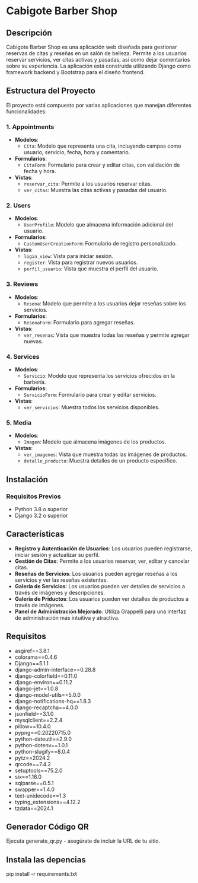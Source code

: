 # Cabigote Barber Shop

## Descripción

Cabigote Barber Shop es una aplicación web diseñada para gestionar reservas de citas y reseñas en un salón de belleza. Permite a los usuarios reservar servicios, ver citas activas y pasadas, así como dejar comentarios sobre su experiencia. La aplicación está construida utilizando Django como framework backend y Bootstrap para el diseño frontend.

## Estructura del Proyecto

El proyecto está compuesto por varias aplicaciones que manejan diferentes funcionalidades:

### 1. Appointments

- **Modelos**: 
  - `Cita`: Modelo que representa una cita, incluyendo campos como usuario, servicio, fecha, hora y comentario.
- **Formularios**: 
  - `CitaForm`: Formulario para crear y editar citas, con validación de fecha y hora.
- **Vistas**: 
  - `reservar_cita`: Permite a los usuarios reservar citas.
  - `ver_citas`: Muestra las citas activas y pasadas del usuario.

### 2. Users

- **Modelos**: 
  - `UserProfile`: Modelo que almacena información adicional del usuario.
- **Formularios**: 
  - `CustomUserCreationForm`: Formulario de registro personalizado.
- **Vistas**: 
  - `login_view`: Vista para iniciar sesión.
  - `register`: Vista para registrar nuevos usuarios.
  - `perfil_usuario`: Vista que muestra el perfil del usuario.

### 3. Reviews

- **Modelos**: 
  - `Resena`: Modelo que permite a los usuarios dejar reseñas sobre los servicios.
- **Formularios**: 
  - `ResenaForm`: Formulario para agregar reseñas.
- **Vistas**: 
  - `ver_resenas`: Vista que muestra todas las reseñas y permite agregar nuevas.

### 4. Services

- **Modelos**: 
  - `Servicio`: Modelo que representa los servicios ofrecidos en la barbería.
- **Formularios**: 
  - `ServicioForm`: Formulario para crear y editar servicios.
- **Vistas**: 
  - `ver_servicios`: Muestra todos los servicios disponibles.

### 5. Media

- **Modelos**: 
  - `Imagen`: Modelo que almacena imágenes de los productos.
- **Vistas**: 
  - `ver_imagenes`: Vista que muestra todas las imágenes de productos.
  - `detalle_producto`: Muestra detalles de un producto específico.

## Instalación

### Requisitos Previos

- Python 3.8 o superior
- Django 3.2 o superior

## Características

- **Registro y Autenticación de Usuarios**: Los usuarios pueden registrarse, iniciar sesión y actualizar su perfil.
- **Gestión de Citas**: Permite a los usuarios reservar, ver, editar y cancelar citas.
- **Reseñas de Servicios**: Los usuarios pueden agregar reseñas a los servicios y ver las reseñas existentes.
- **Galería de Servicios**: Los usuarios pueden ver detalles de servicios a través de imágenes y descripciones.
- **Galería de Priductos**: Los usuarios pueden ver detalles de productos a través de imágenes.
- **Panel de Administración Mejorado**: Utiliza Grappelli para una interfaz de administración más intuitiva y atractiva.

## Requisitos

- asgiref==3.8.1
- colorama==0.4.6
- Django==5.1.1
- django-admin-interface==0.28.8
- django-colorfield==0.11.0
- django-environ==0.11.2
- django-jet==1.0.8
- django-model-utils==5.0.0
- django-notifications-hq==1.8.3
- django-recaptcha==4.0.0
- jsonfield==3.1.0
- mysqlclient==2.2.4
- pillow==10.4.0
- pypng==0.20220715.0
- python-dateutil==2.9.0
- python-dotenv==1.0.1
- python-slugify==8.0.4
- pytz==2024.2
- qrcode==7.4.2
- setuptools==75.2.0
- six==1.16.0
- sqlparse==0.5.1
- swapper==1.4.0
- text-unidecode==1.3
- typing_extensions==4.12.2
- tzdata==2024.1


## Generador Código QR

Ejecuta generate_qr.py - asegúrate de incluir la URL de tu sitio.


## Instala las depencias

pip install -r requirements.txt








